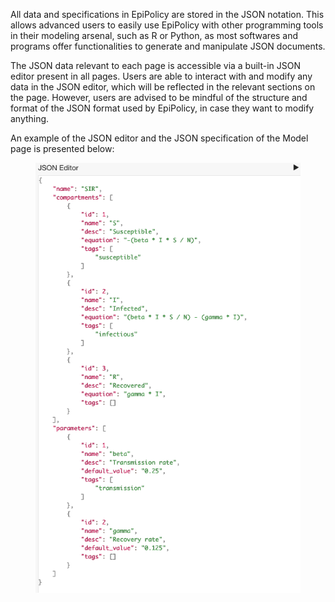 
All data and specifications in EpiPolicy are stored in the JSON notation. This allows advanced users to easily use EpiPolicy with other programming tools in their modeling arsenal, such as R or Python, as most softwares and programs offer functionalities to generate and manipulate JSON documents.

The JSON data relevant to each page is accessible via a built-in JSON editor present in all pages. 
Users are able to interact with and modify any data in the JSON editor, which will be reflected in the relevant sections on the page. 
However, users are advised to be mindful of the structure and format of the JSON format used by EpiPolicy, in case they want to modify anything.

An example of the JSON editor and the JSON specification of the Model page is presented below:
<figure>
    <img src="/assets/json_editor.png" alt="json editor"/> 
</figure>